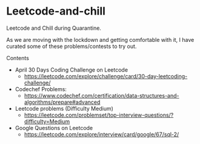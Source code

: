 # Leetcode-and-chill
Leetcode and Chill during Quarantine.

As we are moving with the lockdown and getting comfortable with it, I have curated some of these problems/contests to try out.

Contents
- April 30 Days Coding Challenge on Leetcode
    - https://leetcode.com/explore/challenge/card/30-day-leetcoding-challenge/
- Codechef Problems:
    - https://www.codechef.com/certification/data-structures-and-algorithms/prepare#advanced
- Leetcode problems (Difficulty Medium)
    - https://leetcode.com/problemset/top-interview-questions/?difficulty=Medium
- Google Questions on Leetcode
    - https://leetcode.com/explore/interview/card/google/67/sql-2/
    
